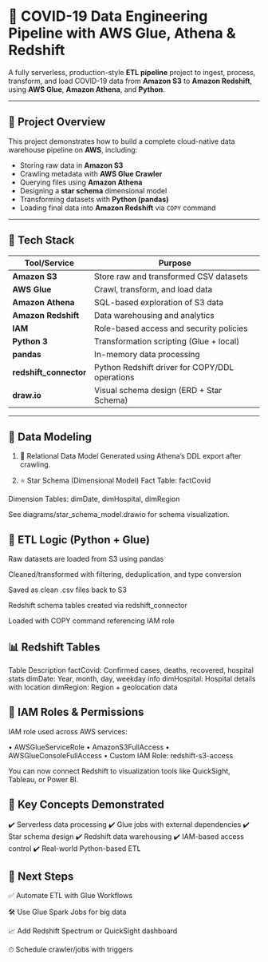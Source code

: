# 🦠 COVID-19 Data Engineering Pipeline with AWS Glue, Athena & Redshift

A fully serverless, production-style **ETL pipeline** project to ingest, process, transform, and load COVID-19 data from **Amazon S3** to **Amazon Redshift**, using **AWS Glue**, **Amazon Athena**, and **Python**.

---

## 🚀 Project Overview

This project demonstrates how to build a complete cloud-native data warehouse pipeline on **AWS**, including:

- Storing raw data in **Amazon S3**
- Crawling metadata with **AWS Glue Crawler**
- Querying files using **Amazon Athena**
- Designing a **star schema** dimensional model
- Transforming datasets with **Python (pandas)**
- Loading final data into **Amazon Redshift** via `COPY` command

---

## 🧰 Tech Stack

| Tool/Service         | Purpose                                      |
|----------------------|----------------------------------------------|
| **Amazon S3**        | Store raw and transformed CSV datasets       |
| **AWS Glue**         | Crawl, transform, and load data              |
| **Amazon Athena**    | SQL-based exploration of S3 data             |
| **Amazon Redshift**  | Data warehousing and analytics               |
| **IAM**              | Role-based access and security policies      |
| **Python 3**         | Transformation scripting (Glue + local)      |
| **pandas**           | In-memory data processing                    |
| **redshift_connector** | Python Redshift driver for COPY/DDL operations |
| **draw.io**          | Visual schema design (ERD + Star Schema)     |

---


## 🧱 Data Modeling
1. 📘 Relational Data Model
Generated using Athena’s DDL export after crawling.

2. ⭐ Star Schema (Dimensional Model)
Fact Table: factCovid

Dimension Tables: dimDate, dimHospital, dimRegion

See diagrams/star_schema_model.drawio for schema visualization.

## 🧪 ETL Logic (Python + Glue)
Raw datasets are loaded from S3 using pandas

Cleaned/transformed with filtering, deduplication, and type conversion

Saved as clean .csv files back to S3

Redshift schema tables created via redshift_connector

Loaded with COPY command referencing IAM role

## 📊 Redshift Tables
Table	Description
factCovid:	Confirmed cases, deaths, recovered, hospital stats
dimDate:	Year, month, day, weekday info
dimHospital:	Hospital details with location
dimRegion:	Region + geolocation data

## 🔐 IAM Roles & Permissions
IAM role used across AWS services:

• AWSGlueServiceRole
• AmazonS3FullAccess
• AWSGlueConsoleFullAccess
• Custom IAM Role: redshift-s3-access

You can now connect Redshift to visualization tools like QuickSight, Tableau, or Power BI.

## 🧠 Key Concepts Demonstrated
✔️ Serverless data processing
✔️ Glue jobs with external dependencies
✔️ Star schema design
✔️ Redshift data warehousing
✔️ IAM-based access control
✔️ Real-world Python-based ETL

## 📌 Next Steps
✅ Automate ETL with Glue Workflows

🛠 Use Glue Spark Jobs for big data

📈 Add Redshift Spectrum or QuickSight dashboard

⏱ Schedule crawler/jobs with triggers



